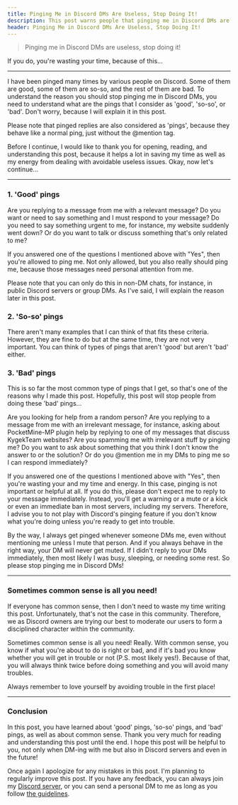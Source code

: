 ```yaml
---
title: Pinging Me in Discord DMs Are Useless, Stop Doing It!
description: This post warns people that pinging me in Discord DMs are useless
header: Pinging Me in Discord DMs Are Useless, Stop Doing It!
---
```


> Pinging me in Discord DMs are useless, stop doing it!
	
If you do, you're wasting your time, because of this...
	 
---
	 
I have been pinged many times by various people on Discord. Some of them are good, some of them are so-so, and the rest of them are bad. To understand the reason you should stop pinging me in Discord DMs, you need to understand what are the pings that I consider as 'good', 'so-so', or 'bad'. Don't worry, because I will explain it in this post.
	 
Please note that pinged replies are also considered as 'pings', because they behave like a normal ping, just without the @mention tag.
	 
Before I continue, I would like to thank you for opening, reading, and understanding this post, because it helps a lot in saving my time as well as my energy from dealing with avoidable useless issues. Okay, now let's continue...
	 
---
	 
### 1. 'Good' pings
	 
Are you replying to a message from me with a relevant message? Do you want or need to say something and I must respond to your message? Do you need to say something urgent to me, for instance, my website suddenly went down? Or do you want to talk or discuss something that's only related to me?
	 
If you answered one of the questions I mentioned above with "Yes", then you're allowed to ping me. Not only allowed, but you also really should ping me, because those messages need personal attention from me.
	 
Please note that you can only do this in non-DM chats, for instance, in public Discord servers or group DMs. As I've said, I will explain the reason later in this post.
	 
### 2. 'So-so' pings
	 
There aren't many examples that I can think of that fits these criteria. However, they are fine to do but at the same time, they are not very important. You can think of types of pings that aren't 'good' but aren't 'bad' either.
	 
### 3. 'Bad' pings
	 
This is so far the most common type of pings that I get, so that's one of the reasons why I made this post. Hopefully, this post will stop people from doing these 'bad' pings...
	 
Are you looking for help from a random person? Are you replying to a message from me with an irrelevant message, for instance, asking about PocketMine-MP plugin help by replying to one of my messages that discuss KygekTeam websites? Are you spamming me with irrelevant stuff by pinging me? Do you want to ask about something that you think I don't know the answer to or the solution? Or do you @mention me in my DMs to ping me so I can respond immediately?
	 
If you answered one of the questions I mentioned above with "Yes", then you're wasting your and my time and energy. In this case, pinging is not important or helpful at all. If you do this, please don't expect me to reply to your message immediately. Instead, you'll get a warning or a mute or a kick or even an immediate ban in most servers, including my servers. Therefore, I advise you to not play with Discord's pinging feature if you don't know what you're doing unless you're ready to get into trouble.
	 
By the way, I always get pinged whenever someone DMs me, even without mentioning me unless I mute that person. And if you always behave in the right way, your DM will never get muted. If I didn't reply to your DMs immediately, then most likely I was busy, sleeping, or needing some rest. So please stop pinging me in Discord DMs!
	 
---
	 
### Sometimes common sense is all you need!
	 
If everyone has common sense, then I don't need to waste my time writing this post. Unfortunately, that's not the case in this community. Therefore, we as Discord owners are trying our best to moderate our users to form a disciplined character within the community.
	 
Sometimes common sense is all you need! Really. With common sense, you know if what you're about to do is right or bad, and if it's bad you know whether you will get in trouble or not (P.S. most likely yes!). Because of that, you will always think twice before doing something and you will avoid many troubles.
	 
Always remember to love yourself by avoiding trouble in the first place!
	 
---
	 
### Conclusion
	 
In this post, you have learned about 'good' pings, 'so-so' pings, and 'bad' pings, as well as about common sense. Thank you very much for reading and understanding this post until the end. I hope this post will be helpful to you, not only when DM-ing with me but also in Discord servers and even in the future!
	 
Once again I apologize for any mistakes in this post. I'm planning to regularly improve this post. If you have any feedback, you can always join my [Discord server](https://discord.gg/TstDS9jZf7), or you can send a personal DM to me as long as you follow [the guidelines](https://kygekdev.github.io/private-support).

